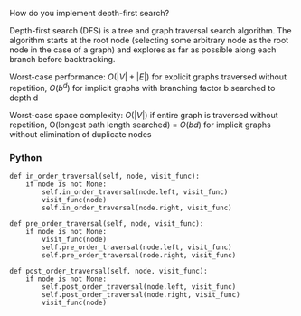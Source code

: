 How do you implement depth-first search?
<!--question-->
Depth-first search (DFS) is a tree and graph traversal search algorithm. The algorithm starts at the root node (selecting some arbitrary node as the root node in the case of a graph) and explores as far as possible along each branch before backtracking.

Worst-case performance: $O(|V| + |E|)$ for explicit graphs traversed without repetition, $O(b^d)$ for implicit graphs with branching factor b searched to depth d

Worst-case space complexity: $O(|V|)$ if entire graph is traversed without repetition, O(longest path length searched) = $O(bd)$ for implicit graphs without elimination of duplicate nodes

### Python
```
def in_order_traversal(self, node, visit_func):
    if node is not None:
        self.in_order_traversal(node.left, visit_func)
        visit_func(node)
        self.in_order_traversal(node.right, visit_func)

def pre_order_traversal(self, node, visit_func):
    if node is not None:
        visit_func(node)
        self.pre_order_traversal(node.left, visit_func)
        self.pre_order_traversal(node.right, visit_func)

def post_order_traversal(self, node, visit_func):
    if node is not None:
        self.post_order_traversal(node.left, visit_func)
        self.post_order_traversal(node.right, visit_func)
        visit_func(node)
```
